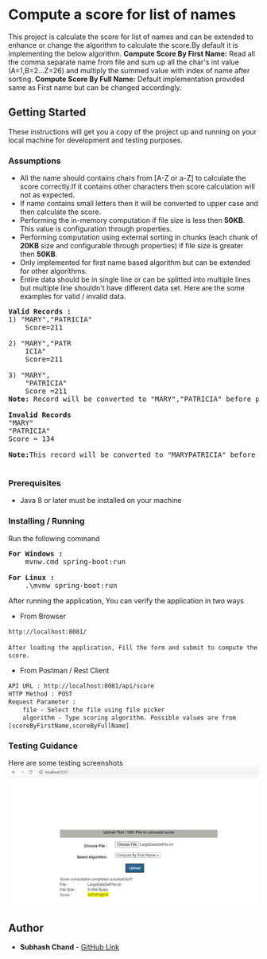 # Compute a score for list of names
This project is calculate the score for list of names and can be extended to enhance or change the algorithm to calculate the score.By default it is implementing the below algorithm. 
<b>Compute Score By First Name:</b>  Read all the comma separate name from file and sum up all the char's int value (A=1,B=2...Z=26) and multiply the summed value with index of name after sorting.
<b>Compute Score By Full Name:</b> Default implementation provided same as First name but can be changed accordingly. 

## Getting Started
These instructions will get you a copy of the project up and running on your local machine for development and testing purposes.

### Assumptions
- All the name should contains chars from [A-Z or a-Z] to calculate the score correctly.If it contains other characters then score calculation will not as expected.
- If name contains small letters then it will be converted to upper case and then calculate the score.
- Performing the in-memory computation if file size is less then **50KB**. This value is configuration through properties.
- Performing computation using external sorting in chunks (each chunk of **20KB** size and configurable through properties) if file size is greater then **50KB**.
- Only implemented for first name based algorithm but can be extended for other algorithms. 
- Entire data should be in single line or can be splitted into multiple lines but multiple line shouldn't have different data set. Here are the some examples for valid / invalid data.
<pre>
<b>Valid Records :</b>
1) "MARY","PATRICIA" 
	Score=211
	
2) "MARY","PATR
	ICIA"  
	Score=211
	
3) "MARY",
	"PATRICIA" 
	Score =211
<b>Note:</b> Record will be converted to "MARY","PATRICIA" before processing and then score will be calculated.

<b>Invalid Records</b>
"MARY"
"PATRICIA"
Score = 134

<b>Note:</b>This record will be converted to "MARYPATRICIA" before processing and then score will be calculated.

</pre>
### Prerequisites
- Java 8 or later must be installed on your machine

### Installing / Running
Run the following command
<pre>
<b>For Windows :</b>
	mvnw.cmd spring-boot:run
	
<b>For Linux : </b>
	.\mvnw spring-boot:run
</pre>
After running the application, You can verify the application in two ways
- From Browser
```
http://localhost:8081/

After loading the application, Fill the form and submit to compute the score.

```
- From Postman / Rest Client
```
API URL : http://localhost:8081/api/score
HTTP Method : POST
Request Parameter : 
	file - Select the file using file picker
	algorithm - Type scoring algorithm. Possible values are from [scoreByFirstName,scoreByFullName]
```
### Testing Guidance
Here are some testing screenshots
![Score Calculation](/Testing_Guidance.JPG?raw=true)

## Author
* **Subhash Chand** - [GitHub Link](https://github.com/subhash982)
